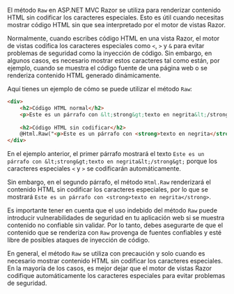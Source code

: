 El método `Raw` en ASP.NET MVC Razor se utiliza para renderizar contenido HTML sin codificar los caracteres especiales. Esto es útil cuando necesitas mostrar código HTML sin que sea interpretado por el motor de vistas Razor.

Normalmente, cuando escribes código HTML en una vista Razor, el motor de vistas codifica los caracteres especiales como `<`, `>` y `&` para evitar problemas de seguridad como la inyección de código. Sin embargo, en algunos casos, es necesario mostrar estos caracteres tal como están, por ejemplo, cuando se muestra el código fuente de una página web o se renderiza contenido HTML generado dinámicamente.

Aquí tienes un ejemplo de cómo se puede utilizar el método `Raw`:

```html
<div>
    <h2>Código HTML normal</h2>
    <p>Este es un párrafo con &lt;strong&gt;texto en negrita&lt;/strong&gt;.</p>
    
    <h2>Código HTML sin codificar</h2>
    @Html.Raw("<p>Este es un párrafo con <strong>texto en negrita</strong>.</p>")
</div>
```

En el ejemplo anterior, el primer párrafo mostrará el texto `Este es un párrafo con &lt;strong&gt;texto en negrita&lt;/strong&gt;` porque los caracteres especiales `<` y `>` se codificarán automáticamente.

Sin embargo, en el segundo párrafo, el método `Html.Raw` renderizará el contenido HTML sin codificar los caracteres especiales, por lo que se mostrará `Este es un párrafo con <strong>texto en negrita</strong>`.

Es importante tener en cuenta que el uso indebido del método `Raw` puede introducir vulnerabilidades de seguridad en tu aplicación web si se muestra contenido no confiable sin validar. Por lo tanto, debes asegurarte de que el contenido que se renderiza con `Raw` provenga de fuentes confiables y esté libre de posibles ataques de inyección de código.

En general, el método `Raw` se utiliza con precaución y solo cuando es necesario mostrar contenido HTML sin codificar los caracteres especiales. En la mayoría de los casos, es mejor dejar que el motor de vistas Razor codifique automáticamente los caracteres especiales para evitar problemas de seguridad.
